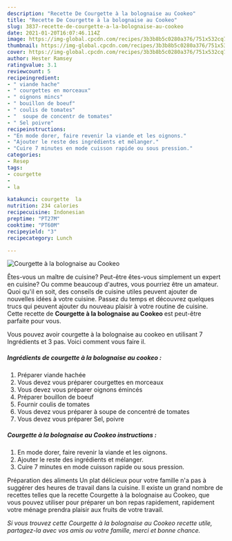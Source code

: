 ```yaml
---
description: "Recette De Courgette à la bolognaise au Cookeo"
title: "Recette De Courgette à la bolognaise au Cookeo"
slug: 3837-recette-de-courgette-a-la-bolognaise-au-cookeo
date: 2021-01-20T16:07:46.114Z
image: https://img-global.cpcdn.com/recipes/3b3b8b5c0280a376/751x532cq70/courgette-a-la-bolognaise-au-cookeo-photo-principale-de-la-recette.jpg
thumbnail: https://img-global.cpcdn.com/recipes/3b3b8b5c0280a376/751x532cq70/courgette-a-la-bolognaise-au-cookeo-photo-principale-de-la-recette.jpg
cover: https://img-global.cpcdn.com/recipes/3b3b8b5c0280a376/751x532cq70/courgette-a-la-bolognaise-au-cookeo-photo-principale-de-la-recette.jpg
author: Hester Ramsey
ratingvalue: 3.1
reviewcount: 5
recipeingredient:
- " viande hache"
- " courgettes en morceaux"
- " oignons mincs"
- " bouillon de boeuf"
- " coulis de tomates"
- "  soupe de concentr de tomates"
- " Sel poivre"
recipeinstructions:
- "En mode dorer, faire revenir la viande et les oignons."
- "Ajouter le reste des ingrédients et mélanger."
- "Cuire 7 minutes en mode cuisson rapide ou sous pression."
categories:
- Resep
tags:
- courgette
- 
- la

katakunci: courgette  la 
nutrition: 234 calories
recipecuisine: Indonesian
preptime: "PT27M"
cooktime: "PT60M"
recipeyield: "3"
recipecategory: Lunch

---
```



![Courgette à la bolognaise au Cookeo](https://img-global.cpcdn.com/recipes/3b3b8b5c0280a376/751x532cq70/courgette-a-la-bolognaise-au-cookeo-photo-principale-de-la-recette.jpg)

Êtes-vous un maître de cuisine? Peut-être êtes-vous simplement un expert en cuisine? Ou comme beaucoup d'autres, vous pourriez être un amateur. Quoi qu'il en soit, des conseils de cuisine utiles peuvent ajouter de nouvelles idées à votre cuisine. Passez du temps et découvrez quelques trucs qui peuvent ajouter du nouveau plaisir à votre routine de cuisine. Cette recette de <strong> Courgette à la bolognaise au Cookeo </strong> est peut-être parfaite pour vous.

<!--inarticleads1-->

Vous pouvez avoir courgette à la bolognaise au cookeo en utilisant 7 Ingrédients et 3 pas. Voici comment vous faire il.

##### Ingrédients de courgette à la bolognaise au cookeo :

1. Préparer  viande hachée
1. Vous devez vous préparer  courgettes en morceaux
1. Vous devez vous préparer  oignons émincés
1. Préparer  bouillon de boeuf
1. Fournir  coulis de tomates
1. Vous devez vous préparer  à soupe de concentré de tomates
1. Vous devez vous préparer  Sel, poivre




<!--inarticleads2-->

##### Courgette à la bolognaise au Cookeo instructions :

1. En mode dorer, faire revenir la viande et les oignons.
1. Ajouter le reste des ingrédients et mélanger.
1. Cuire 7 minutes en mode cuisson rapide ou sous pression.




<!--inarticleads1-->

<p>
Préparation des aliments Un plat délicieux pour votre famille n'a pas à suggérer des heures de travail dans la cuisine. Il existe un grand nombre de recettes telles que la recette Courgette à la bolognaise au Cookeo, que vous pouvez utiliser pour préparer un bon repas rapidement, rapidement votre ménage prendra plaisir aux fruits de votre travail.
</p>

<p>
<i>Si vous trouvez cette Courgette à la bolognaise au Cookeo recette utile, partagez-la avec vos amis ou votre famille, merci et bonne chance.</i>
</p>
